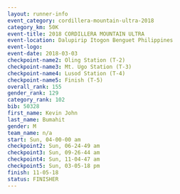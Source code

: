 ```yaml
---
layout: runner-info 
event_category: cordillera-mountain-ultra-2018 
category_km: 50K 
event-title: 2018 CORDILLERA MOUNTAIN ULTRA 
event-location: Dalupirip Itogon Benguet Philippines 
event-logo: 
event-date: 2018-03-03 
checkpoint-name2: Oling Station (T-2) 
checkpoint-name3: Mt. Ugo Station (T-3) 
checkpoint-name4: Lusod Station (T-4) 
checkpoint-name5: Finish (T-5) 
overall_rank: 155
gender_rank: 129
category_rank: 102
bib: 50328
first_name: Kevin John
last_name: Bumahit
gender: M
team_name: n/a
start: Sun, 04-00-00 am
checkpoint2: Sun, 06-24-49 am
checkpoint3: Sun, 09-26-44 am
checkpoint4: Sun, 11-04-47 am
checkpoint5: Sun, 03-05-18 pm
finish: 11-05-18
status: FINISHER
---
```

